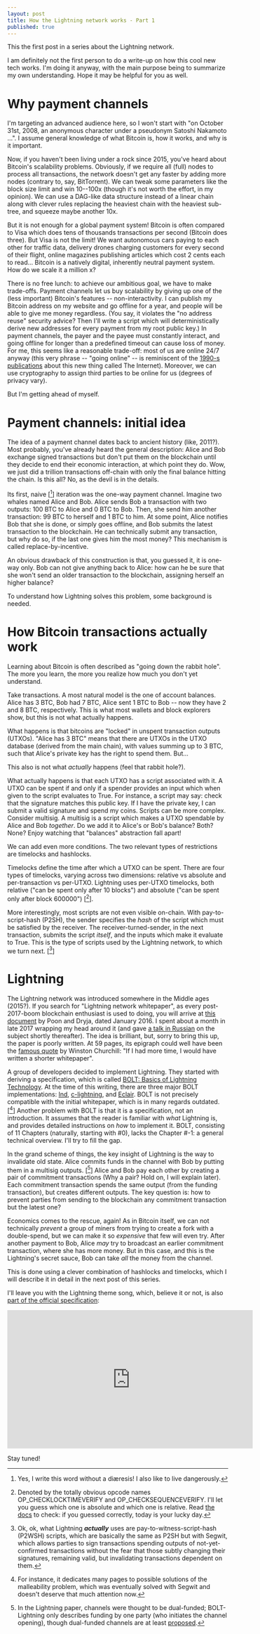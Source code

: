 ```yaml
---
layout: post
title: How the Lightning network works - Part 1
published: true
---
```


This the first post in a series about the Lightning network.

I am definitely not the first person to do a write-up on how this cool new tech works.
I'm doing it anyway, with the main purpose being to summarize my own understanding.
Hope it may be helpful for you as well.


# Why payment channels

I'm targeting an advanced audience here, so I won't start with "on October 31st, 2008, an anonymous character under a pseudonym Satoshi Nakamoto ...".
I assume general knowledge of what Bitcoin is, how it works, and why is it important.

Now, if you haven't been living under a rock since 2015, you've heard about Bitcoin's scalability problems.
Obviously, if we require all (full) nodes to process all transactions, the network doesn't get any faster by adding more nodes (contrary to, say, BitTorrent).
We can tweak some parameters like the block size limit and win 10--100x (though it's not worth the effort, in my opinion).
We can use a DAG-like data structure instead of a linear chain along with clever rules replacing the heaviest chain with the heaviest sub-tree, and squeeze maybe another 10x.

But it is not enough for a global payment system!
Bitcoin is often compared to Visa which does tens of thousands transactions per second (Bitcoin does three).
But Visa is not the limit!
We want autonomous cars paying to each other for traffic data, delivery drones charging customers for every second of their flight, online magazines publishing articles which cost 2 cents each to read...
Bitcoin is a natively digital, inherently neutral payment system.
How do we scale it a million x?

There is no free lunch: to achieve our ambitious goal, we have to make trade-offs.
Payment channels let us buy scalability by giving up one of the (less important) Bitcoin's features -- non-interactivity.
I can publish my Bitcoin address on my website and go offline for a year, and people will be able to give me money regardless.
(You say, it violates the "no address reuse" security advice? Then I'll write a script which will deterministically derive new addresses for every payment from my root public key.)
In payment channels, the payer and the payee must constantly interact, and going offline for longer than a predefined timeout can cause loss of money.
For me, this seems like a reasonable trade-off: most of us are online 24/7 anyway (this very phrase -- "going online" -- is reminiscent of the [1990-s publications](https://www.youtube.com/watch?v=95-yZ-31j9A) about this new thing called The Internet).
Moreover, we can use cryptography to assign third parties to be online for us (degrees of privacy vary).

But I'm getting ahead of myself.


# Payment channels: initial idea

The idea of a payment channel dates back to ancient history (like, 2011?).
Most probably, you've already heard the general description: Alice and Bob exchange signed transactions but don't put them on the blockchain until they decide to end their economic interaction, at which point they do.
Wow, we just did a trillion transactions off-chain with only the final balance hitting the chain.
Is this all?
No, as the devil is in the details.

Its first, naive [[^1]] iteration was the one-way payment channel.
Imagine two whales named Alice and Bob.
Alice sends Bob a transaction with two outputs: 100 BTC to Alice and 0 BTC to Bob.
Then, she send him another transaction: 99 BTC to herself and 1 BTC to him.
At some point, Alice notifies Bob that she is done, or simply goes offline, and Bob submits the latest transaction to the blockchain.
He can technically submit any transaction, but why do so, if the last one gives him the most money?
This mechanism is called replace-by-incentive.

An obvious drawback of this construction is that, you guessed it, it is one-way only.
Bob can not give anything back to Alice: how can he be sure that she won't send an older transaction to the blockchain, assigning herself an higher balance?

To understand how Lightning solves this problem, some background is needed.

[^1]: Yes, I write this word without a diæresis! I also like to live dangerously.


# How Bitcoin transactions actually work 

Learning about Bitcoin is often described as "going down the rabbit hole".
The more you learn, the more you realize how much you don't yet understand.

Take transactions.
A most natural model is the one of account balances.
Alice has 3 BTC, Bob had 7 BTC, Alice sent 1 BTC to Bob -- now they have 2 and 8 BTC, respectively.
This is what most wallets and block explorers show, but this is not what actually happens.

What happens is that bitcoins are "locked" in unspent transaction outputs (UTXOs).
"Alice has 3 BTC" means that there are UTXOs in the UTXO database (derived from the main chain), with values summing up to 3 BTC, such that Alice's private key has the right to spend them.
But...

This also is not what _actually_ happens (feel that rabbit hole?).

What actually happens is that each UTXO has a script associated with it.
A UTXO can be spent if and only if a spender provides an input which when given to the script evaluates to True.
For instance, a script may say: check that the signature matches this public key.
If I have the private key, I can submit a valid signature and spend my coins.
Scripts can be more complex.
Consider multisig.
A multisig is a script which makes a UTXO spendable by Alice and Bob _together_.
Do we add it to Alice's or Bob's balance? Both? None? Enjoy watching that "balances" abstraction fall apart!

We can add even more conditions.
The two relevant types of restrictions are timelocks and hashlocks.

Timelocks define the time after which a UTXO can be spent.
There are four types of timelocks, varying across two dimensions: relative vs absolute and per-transaction vs per-UTXO.
Lightning uses per-UTXO timelocks, both relative ("can be spent only after 10 blocks") and absolute ("can be spent only after block 600000") [[^2]].

[^2]: Denoted by the totally obvious opcode names OP_CHECKLOCKTIMEVERIFY and OP_CHECKSEQUENCEVERIFY. I'll let you guess which one is absolute and which one is relative. Read [the docs](https://en.bitcoin.it/wiki/Script#Locktime) to check: if you guessed correctly, today is your lucky day.

More interestingly, most scripts are not even visible on-chain.
With pay-to-script-hash (P2SH), the sender specifies the _hash_ of the script which must be satisfied by the receiver.
The receiver-turned-sender, in the next transaction, submits the script _itself_, and the inputs which make it evaluate to True.
This is the type of scripts used by the Lightning network, to which we turn next. [[^3]]

[^3]: Ok, ok, what Lightning ___actually___ uses are pay-to-witness-script-hash (P2WSH) scripts, which are basically the same as P2SH but with Segwit, which allows parties to sign transactions spending outputs of not-yet-confirmed transactions without the fear that those subtly changing their signatures, remaining valid, but invalidating transactions dependent on them.


# Lightning

The Lightning network was introduced somewhere in the Middle ages (2015?).
If you search for "Lightning network whitepaper", as every post-2017-boom blockchain enthusiast is used to doing, you will arrive at [this document](https://lightning.network/lightning-network-paper.pdf) by Poon and Dryja, dated January 2016.
I spent about a month in late 2017 wrapping my head around it (and gave [a talk in Russian](https://www.youtube.com/watch?v=MjVtTPXVpC0) on the subject shortly thereafter).
The idea is brilliant, but, sorry to bring this up, the paper is poorly written.
At 59 pages, its epigraph could well have been the [famous quote](https://knowyourmeme.com/memes/if-i-had-more-time-i-would-have-written-a-shorter-letter) by Winston Churchill: "If I had more time, I would have written a shorter whitepaper".

A group of developers decided to implement Lightning.
They started with deriving a specification, which is called [BOLT: Basics of Lightning Technology](https://github.com/lightningnetwork/lightning-rfc/).
At the time of this writing, there are three major BOLT implementations: [lnd](https://github.com/lightningnetwork/lnd), [c-lightning](https://github.com/ElementsProject/lightning), and [Eclair](https://github.com/ACINQ/eclair).
BOLT is not precisely compatible with the initial whitepaper, which is in many regards outdated. [[^4]]
Another problem with BOLT is that it is a specification, not an introduction.
It assumes that the reader is familiar with _what_ Lightning is, and provides detailed instructions on _how_ to implement it.
BOLT, consisting of 11 Chapters (naturally, starting with #0), lacks the Chapter #-1: a general technical overview.
I'll try to fill the gap.

[^4]: For instance, it dedicates many pages to possible solutions of the malleability problem, which was eventually solved with Segwit and doesn't deserve that much attention now.

In the grand scheme of things, the key insight of Lightning is the way to invalidate old state.
Alice commits funds in the channel with Bob by putting them in a multisig outputs. [[^5]]
Alice and Bob pay each other by creating a pair of commitment transactions (Why a pair? Hold on, I will explain later).
Each commitment transaction spends the same output (from the funding transaction), but creates different outputs.
The key question is: how to prevent parties from sending to the blockchain any commitment transaction but the latest one?

Economics comes to the rescue, again!
As in Bitcoin itself, we can not technically _prevent_ a group of miners from trying to create a fork with a double-spend, but we can make it so _expensive_ that few will even try.
After another payment to Bob, Alice _may_ try to broadcast an earlier commitment transaction, where she has more money.
But in this case, and this is the Lightning's secret sauce, Bob can take _all_ the money from the channel.

This is done using a clever combination of hashlocks and timelocks, which I will describe it in detail in the next post of this series.

I'll leave you with the Lightning theme song, which, believe it or not, is also [part of the official specification](https://github.com/lightningnetwork/lightning-rfc/blob/master/00-introduction.md#theme-song):

<iframe width="560" height="315" src="https://www.youtube-nocookie.com/embed/edItjMHez48" frameborder="0" allow="encrypted-media" allowfullscreen></iframe>

Stay tuned!


[^5]: In the Lightning paper, channels were thought to be dual-funded; BOLT-Lightning only describes funding by one party (who initiates the channel opening), though dual-funded channels are at least [proposed](https://github.com/lightningnetwork/lightning-rfc/pull/184).

